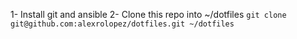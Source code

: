 1- Install git and ansible
2- Clone this repo into ~/dotfiles `git clone git@github.com:alexrolopez/dotfiles.git ~/dotfiles`
